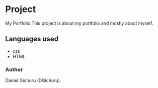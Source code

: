 # Project
 My Portfolio.This project is about my portfolio and mostly about myself.
 
 ## Languages used 
 * css
 * HTML
 ### Author 
  Daniel Gichuru (DGichuru).
